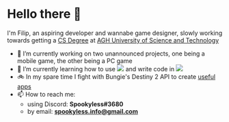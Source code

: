 # Hello there 👋

I'm Filip, an aspiring developer and wannabe game designer, slowly working towards getting a [CS Degree](https://sylabusy.agh.edu.pl/en/1/2/18/1/4/16/140) at [AGH University of Science and Technology](https://www.agh.edu.pl/)

- 🔭 I’m currently working on two unannounced projects, one being a mobile game, the other being a PC game
- 🌱 I’m currently learning how to use <img src="https://img.shields.io/badge/Unity-FFFFFF?logo=Unity&logoColor=black&style=flat"/> and write code in <img src="https://img.shields.io/badge/C-A8B9CC?logo=C&logoColor=black&style=flat"/>
- 🚲 In my spare time I fight with Bungie's Destiny 2 API to create [useful apps](https://guardian-tools.fly.dev/)
- 📫 How to reach me:
  - using Discord: **Spookyless#3680**
  - by email: **spookyless.info@gmail.com**
  
